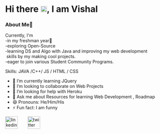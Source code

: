<h1>Hi there <img alt="GIF" src="https://github.com/TheDudeThatCode/TheDudeThatCode/blob/master/Assets/powerup.gif" width="20vw" />, I am Vishal
<h3>About Me🚀</h3>
Currently, I'm<br>
-in my freshman year🏫<br>
-exploring Open-Source<br>
-learning DS and Algo with Java and improving my web development <br>
 &nbsp;skills by my making cool projects.<br>
-eager to join various Student Community Programs.<br>

Skills: JAVA /C++/ JS / HTML / CSS

- 🌱 I’m currently learning JQuery 
- 👯 I’m looking to collaborate on Web Projects 
- 🤔 I’m looking for help with Heroku 
- 💬 Ask me about Resources for learning Web Development , Roadmap 
- 😄 Pronouns: He/Him/His 
- ⚡ Fun fact: I am funny 


[<img src='https://cdn.jsdelivr.net/npm/simple-icons@3.0.1/icons/linkedin.svg' alt='linkedin' height='40'>](https://www.linkedin.com/in/vishal-shinde-/)&nbsp;&nbsp;&nbsp;&nbsp;&nbsp;&nbsp;&nbsp;  [<img src='https://cdn.jsdelivr.net/npm/simple-icons@3.0.1/icons/twitter.svg' alt='twitter' height='40'>](https://twitter.com/being__vishal)  



<!---
being-vishal/being-vishal is a ✨ special ✨ repository because its `README.md` (this file) appears on your GitHub profile.
You can click the Preview link to take a look at your changes.
--->
